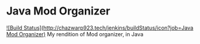 # Java Mod Organizer
[![Build Status](http://chazwarp923.tech/jenkins/buildStatus/icon?job=Java Mod Organizer)](http://chazwarp923.tech/jenkins/view/Normal%20Java/job/Java%20Mod%20Organizer/)
My rendition of Mod organizer, in Java
